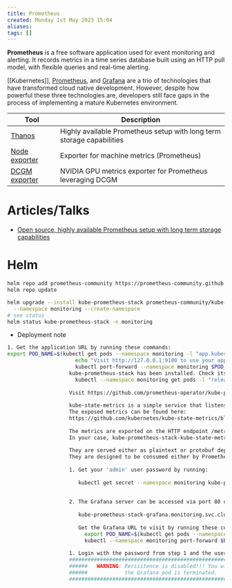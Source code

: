 ```yaml
---
title: Prometheus
created: Monday 1st May 2023 15:04
aliases: 
tags: []
---
```

**Prometheus** is a free software application used for event monitoring and alerting. It records metrics in a time series database built using an HTTP pull model, with flexible queries and real-time alerting.

[[Kubernetes]], [Prometheus](https://prometheus.io/), and [Grafana](https://grafana.com/oss/grafana?pg=blog&plcmt=body-txt) are a trio of technologies that have transformed cloud native development. However, despite how powerful these three technologies are, developers still face gaps in the process of implementing a mature Kubernetes environment.

| Tool                                                         | Description                                                           |
| ------------------------------------------------------------ | --------------------------------------------------------------------- |
| [Thanos](https://github.com/thanos-io/thanos)                | Highly available Prometheus setup with long term storage capabilities |
| [Node exporter](https://github.com/prometheus/node_exporter) | Exporter for machine metrics (Prometheus)                             |
| [DCGM exporter](https://github.com/NVIDIA/dcgm-exporter)     | NVIDIA GPU metrics exporter for Prometheus leveraging DCGM            |

# Articles/Talks

- [Open source, highly available Prometheus setup with long term storage capabilities](https://thanos.io/)

# Helm

```bash
helm repo add prometheus-community https://prometheus-community.github.io/helm-charts
helm repo update

helm upgrade --install kube-prometheus-stack prometheus-community/kube-prometheus-stack \
  --namespace monitoring --create-namespace
# see status
helm status kube-prometheus-stack -n monitoring
```

- Deployment note

```bash
1. Get the application URL by running these commands:
export POD_NAME=$(kubectl get pods --namespace monitoring -l "app.kubernetes.io/name=prometheus-node-exporter,app.kubernetes.io/instance=kube-prometheus-stack" -o jsonpath="{.items[0].metadata.name}")
                      echo "Visit http://127.0.0.1:9100 to use your application"
                      kubectl port-forward --namespace monitoring $POD_NAME 9100
                    kube-prometheus-stack has been installed. Check its status by running:
                      kubectl --namespace monitoring get pods -l "release=kube-prometheus-stack"
                    
                    Visit https://github.com/prometheus-operator/kube-prometheus for instructions on how to create & configure Alertmanager and Prometheus instances using the Operator.
                    
                    kube-state-metrics is a simple service that listens to the Kubernetes API server and generates metrics about the state of the objects.
                    The exposed metrics can be found here:
                    https://github.com/kubernetes/kube-state-metrics/blob/master/docs/README.md#exposed-metrics
                    
                    The metrics are exported on the HTTP endpoint /metrics on the listening port.
                    In your case, kube-prometheus-stack-kube-state-metrics.monitoring.svc.cluster.local:8080/metrics
                    
                    They are served either as plaintext or protobuf depending on the Accept header.
                    They are designed to be consumed either by Prometheus itself or by a scraper that is compatible with scraping a Prometheus client endpoint.
                    
                    1. Get your 'admin' user password by running:
                    
                       kubectl get secret --namespace monitoring kube-prometheus-stack-grafana -o jsonpath="{.data.admin-password}" | base64 --decode ; echo
                    
                    
                    2. The Grafana server can be accessed via port 80 on the following DNS name from within your cluster:
                    
                       kube-prometheus-stack-grafana.monitoring.svc.cluster.local
                    
                       Get the Grafana URL to visit by running these commands in the same shell:
                         export POD_NAME=$(kubectl get pods --namespace monitoring -l "app.kubernetes.io/name=grafana,app.kubernetes.io/instance=kube-prometheus-stack" -o jsonpath="{.items[0].metadata.name}")
                         kubectl --namespace monitoring port-forward $POD_NAME 3000
                    
                    1. Login with the password from step 1 and the username: admin
                    #################################################################################
                    ######   WARNING: Persistence is disabled!!! You will lose your data when   #####
                    ######            the Grafana pod is terminated.                            #####
                    #################################################################################
```
